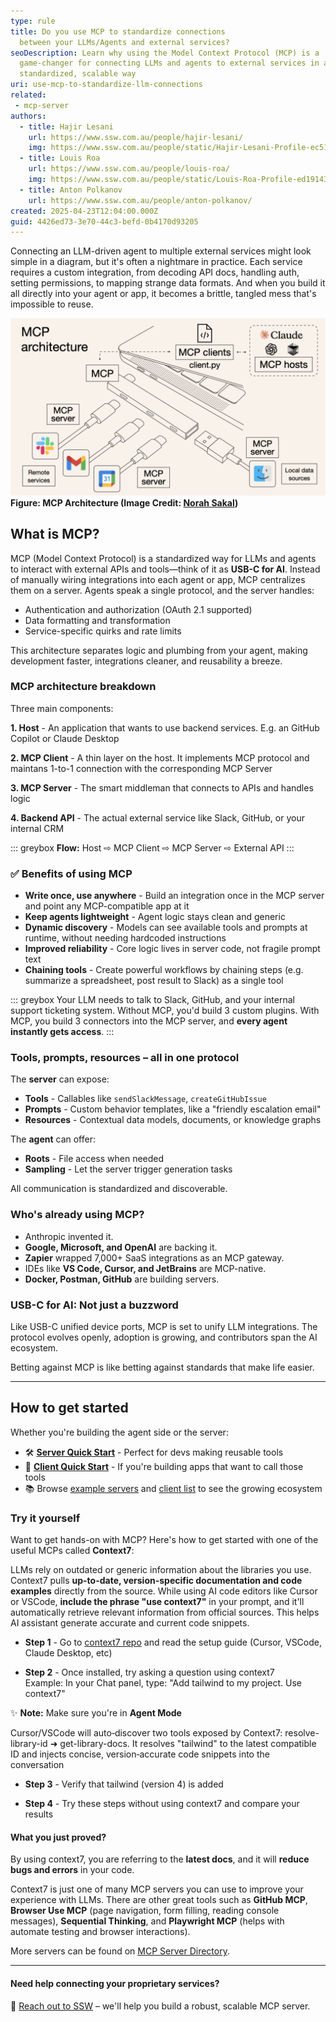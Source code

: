 ```yaml
---
type: rule
title: Do you use MCP to standardize connections
  between your LLMs/Agents and external services?
seoDescription: Learn why using the Model Context Protocol (MCP) is a
  game-changer for connecting LLMs and agents to external services in a
  standardized, scalable way
uri: use-mcp-to-standardize-llm-connections
related: 
 - mcp-server
authors:
  - title: Hajir Lesani
    url: https://www.ssw.com.au/people/hajir-lesani/
    img: https://www.ssw.com.au/people/static/Hajir-Lesani-Profile-ec51b567a8fa713a30f7b55a89bed440.jpg
  - title: Louis Roa
    url: https://www.ssw.com.au/people/louis-roa/
    img: https://www.ssw.com.au/people/static/Louis-Roa-Profile-ed19143ab4c27c8c7a4f5ef049ee0c3b.jpg
  - title: Anton Polkanov
    url: https://www.ssw.com.au/people/anton-polkanov/
created: 2025-04-23T12:04:00.000Z
guid: 4426ed73-3e70-44c3-befd-0b4170d93205
---
```


Connecting an LLM-driven agent to multiple external services might look simple in a diagram, but it's often a nightmare in practice. Each service requires a custom integration, from decoding API docs, handling auth, setting permissions, to mapping strange data formats. And when you build it all directly into your agent or app, it becomes a brittle, tangled mess that's impossible to reuse.

![](mcp.png "MCP Architecture")
**Figure: MCP Architecture (Image Credit: [Norah Sakal](https://www.linkedin.com/in/norah-klintberg-sakal/))**

<!--endintro-->

## What is MCP?

MCP (Model Context Protocol) is a standardized way for LLMs and agents to interact with external APIs and tools—think of it as **USB-C for AI**. Instead of manually wiring integrations into each agent or app, MCP centralizes them on a server. Agents speak a single protocol, and the server handles:

* Authentication and authorization (OAuth 2.1 supported)
* Data formatting and transformation
* Service-specific quirks and rate limits

This architecture separates logic and plumbing from your agent, making development faster, integrations cleaner, and reusability a breeze.

### MCP architecture breakdown

Three main components:

**1. Host** - An application that wants to use backend services. E.g. an GitHub Copilot or Claude Desktop

**2. MCP Client** - A thin layer on the host. It implements MCP protocol and maintans 1-to-1 connection with the corresponding MCP Server

**3. MCP Server** - The smart middleman that connects to APIs and handles logic

**4. Backend API** - The actual external service like Slack, GitHub, or your internal CRM

::: greybox
**Flow:** Host ⇨ MCP Client ⇨ MCP Server ⇨ External API
:::

### ✅ Benefits of using MCP

* **Write once, use anywhere** - Build an integration once in the MCP server and point any MCP-compatible app at it
* **Keep agents lightweight** - Agent logic stays clean and generic
* **Dynamic discovery** -  Models can see available tools and prompts at runtime, without needing hardcoded instructions
* **Improved reliability** - Core logic lives in server code, not fragile prompt text
* **Chaining tools** - Create powerful workflows by chaining steps (e.g. summarize a spreadsheet, post result to Slack) as a single tool

::: greybox
Your LLM needs to talk to Slack, GitHub, and your internal support ticketing system. Without MCP, you'd build 3 custom plugins. With MCP, you build 3 connectors into the MCP server, and **every agent instantly gets access**.
:::

### Tools, prompts, resources – all in one protocol

The **server** can expose:

* **Tools** - Callables like `sendSlackMessage`, `createGitHubIssue`
* **Prompts** - Custom behavior templates, like a "friendly escalation email"
* **Resources** - Contextual data models, documents, or knowledge graphs

The **agent** can offer:

* **Roots** - File access when needed
* **Sampling** - Let the server trigger generation tasks

All communication is standardized and discoverable.

### Who's already using MCP?

* Anthropic invented it.
* **Google, Microsoft, and OpenAI** are backing it.
* **Zapier** wrapped 7,000+ SaaS integrations as an MCP gateway.
* IDEs like **VS Code, Cursor, and JetBrains** are MCP-native.
* **Docker, Postman, GitHub** are building servers.

### USB-C for AI: Not just a buzzword

Like USB-C unified device ports, MCP is set to unify LLM integrations. The protocol evolves openly, adoption is growing, and contributors span the AI ecosystem.

Betting against MCP is like betting against standards that make life easier.

---

## How to get started

Whether you're building the agent side or the server:

* 🛠️ **[Server Quick Start](https://modelcontextprotocol.io/quickstart/server)** - Perfect for devs making reusable tools
* 🧠 **[Client Quick Start](https://modelcontextprotocol.io/quickstart/client)** - If you're building apps that want to call those tools
* 📚 Browse [example servers](https://modelcontextprotocol.io/examples) and [client list](https://modelcontextprotocol.io/clients) to see the growing ecosystem

### Try it yourself

Want to get hands-on with MCP? Here's how to get started with one of the useful MCPs called **Context7**:

LLMs rely on outdated or generic information about the libraries you use. Context7 pulls **up-to-date, version-specific documentation and code examples** directly from the source.
While using AI code editors like Cursor or VSCode, **include the phrase "use context7"** in your prompt, and it'll automatically retrieve relevant information from official sources. This helps AI assistant generate accurate and current code snippets.

* **Step 1** - Go to [context7 repo](https://github.com/upstash/context7) and read the setup guide (Cursor, VSCode, Claude Desktop, etc)

* **Step 2** - Once installed, try asking a question using context7\
  Example: In your Chat panel, type: "Add tailwind to my project. Use context7"

✨ **Note:** Make sure you're in **Agent Mode**

Cursor/VSCode will auto‑discover two tools exposed by Context7: resolve-library-id ➜ get-library-docs. It resolves "tailwind" to the latest compatible ID and injects concise, version‑accurate code snippets into the conversation

* **Step 3** - Verify that tailwind (version 4) is added

* **Step 4** - Try these steps without using context7 and compare your results

#### What you just proved?

By using context7, you are referring to the **latest docs**, and it will **reduce bugs and errors** in your code.

Context7 is just one of many MCP servers you can use to improve your experience with LLMs. There are other great tools such as **GitHub MCP**, **Browser Use MCP** (page navigation, form filling, reading console messages), **Sequential Thinking**, and **Playwright MCP** (helps with automate testing and browser interactions).

More servers can be found on [MCP Server Directory](https://www.pulsemcp.com/servers).

---

#### Need help connecting your proprietary services?  

📩 [Reach out to SSW](https://www.ssw.com.au/consulting/artificial-intelligence) – we'll help you build a robust, scalable MCP server.
